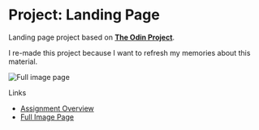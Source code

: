 # Project: Landing Page
Landing page project based on **<a href="https://www.theodinproject.com">The Odin Project</a>**.

I re-made this project because I want to refresh my memories about this material.

![Full image page](https://cdn.statically.io/gh/TheOdinProject/curriculum/81a5d553f4073e593d23a6ab00d50eef8620796d/foundations/html_css/project/imgs/01.png)

Links
- <a href="https://www.theodinproject.com/lessons/foundations-landing-page">Assignment Overview</a>
- <a href="https://cdn.statically.io/gh/TheOdinProject/curriculum/81a5d553f4073e593d23a6ab00d50eef8620796d/foundations/html_css/project/imgs/01.png">Full Image Page</a>